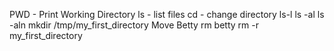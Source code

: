 PWD - Print Working Directory
ls - list files
cd - change directory
ls-l
ls -al
ls -aln
mkdir /tmp/my_first_directory
Move Betty
rm betty
rm -r my_first_directory

